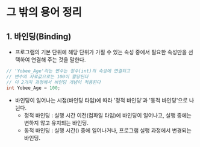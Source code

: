 # 그 밖의 용어 정리

## 1. 바인딩(Binding)
* 프로그램의 기본 단위에 해당 단위가 가질 수 있는 속성 중에서 필요한 속성만을 선택하여 연결해 주는 것을 말한다.
```C++
// 'Yobee_Age'라는 변수는 정수(int)의 속성에 연결되고
// 변수의 자료값으로는 100이 할당된다
// 이 2가지 과정에서 바인딩 개념이 적용된다
int Yobee_Age = 100;
```
* 바인딩이 일어나는 시점(바인딩 타임)에 따라 '정적 바인딩'과 '동적 바인딩'으로 나뉜다.
  * 정적 바인딩 : 실행 시간 이전(컴파일 타임)에 바인딩이 일어나고, 실행 중에는 변하지 않고 유지되는 바인딩.
  * 동적 바인딩 : 실행 시간() 중에 일어나거나, 프로그램 실행 과정에서 변경되는 바인딩.
